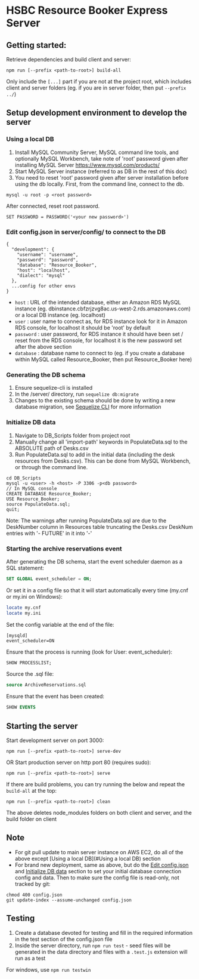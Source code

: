 # HSBC  Resource Booker Express Server
## Getting started:
Retrieve dependencies and build client and server:
```
npm run [--prefix <path-to-root>] build-all
```
Only include the `[...]` part if you are not at the project root, which includes client and server folders (eg. if you are in server folder, then put `--prefix ../`)

## Setup development environment to develop the server
### Using a local DB
1. Install MySQL Community Server, MySQL command line tools, and optionally MySQL Workbench, take note of 'root' password given after installing MySQL Server
https://www.mysql.com/products/
2. Start MySQL Server instance (referred to as DB in the rest of this doc)
3. You need to reset 'root' password given after server installation before using the db locally. First, from the command line, connect to the db.
```
mysql -u root -p <root password>
```
After connected, reset root password.
```
SET PASSWORD = PASSWORD('<your new password>')
```
### <a name="edit-config"></a>Edit config.json in server/config/ to connect to the DB 
```
{
  "development": {
    "username": "username",
    "password": "password",
    "database": "Resource_Booker",
    "host": "localhost",
    "dialect": "mysql"
  },
  ...config for other envs
}
```
- `host`	:	URL of the intended database, either an Amazon RDS MySQL instance (eg. dbinstance.cbfzrjzvg8ac.us-west-2.rds.amazonaws.com) or a local DB instance (eg. localhost)
- `user`	:	user name to connect as, for RDS instance look for it in Amazon RDS console, for localhost it should be 'root' by default
- `password`	:	user password, for RDS instance it should have been set / reset from the RDS console, for localhost it is the new password set after the above section
- `database`	:	database name to connect to (eg. if you create a database within MySQL called Resource_Booker, then put Resource_Booker here)

### Generating the DB schema
1. Ensure sequelize-cli is installed
2. In the /server/ directory, run `sequelize db:migrate`
3. Changes to the existing schema should be done by writing a new database migration, see [Sequelize CLI](https://github.com/sequelize/cli) for more information

### <a name="init-db-data"></a>Initialize DB data
1. Navigate to DB_Scripts folder from project root
2. Manually change all 'import-path' keywords in PopulateData.sql to the ABSOLUTE path of Desks.csv
3. Run PopulateData.sql to add in the initial data (including the desk resources from Desks.csv). This can be done from MySQL Workbench, or through the command line.
```
cd DB_Scripts
mysql -u <user> -h <host> -P 3306 -p<db password>
// In MySQL console
CREATE DATABASE Resource_Booker;
USE Resource_Booker;
source PopulateData.sql;
quit;
```
Note: The warnings after running PopulateData.sql are due to the DeskNumber column in Resources table truncating the Desks.csv DeskNum entries with '- FUTURE' in it into '-'

### Starting the archive reservations event
After generating the DB schema, start the event scheduler daemon as a SQL statement:
```SQL
SET GLOBAL event_scheduler = ON;
```
Or set it in a config file so that it will start automatically every time (my.cnf or my.ini on Windows):
```bash
locate my.cnf
locate my.ini
```
Set the config variable at the end of the file:
```
[mysqld]
event_scheduler=ON
```
Ensure that the process is running (look for User: event_scheduler):
```SQL
SHOW PROCESSLIST;
```
Source the .sql file:
```SQL
source ArchiveReservations.sql
```
Ensure that the event has been created:
```SQL
SHOW EVENTS
```

## <a name="starting-the-server"></a>Starting the server
Start development server on port 3000: 
```
npm run [--prefix <path-to-root>] serve-dev
```
OR Start production server on http port 80 (requires sudo):
```
npm run [--prefix <path-to-root>] serve
```
If there are build problems, you can try running the below and repeat the `build-all` at the top:
```
npm run [--prefix <path-to-root>] clean
```
The above deletes node_modules folders on both client and server, and the build folder on client

## Note
- For git pull update to main server instance on AWS EC2, do all of the above except [Using a local DB](#Using a local DB) section
- For brand new deployment, same as above, but do the [Edit config.json](#edit-config) and [Initialize DB data](#init-db-data) section to set your initial database connection config and data. Then to make sure the config file is read-only, not tracked by git:
```
chmod 400 config.json
git update-index --assume-unchanged config.json
```
## Testing
1. Create a database devoted for testing and fill in the required information in the test section of the config.json file
2. Inside the server directory, run `npm run test` - seed files will be generated in the data directory and files with a `.test.js` extension will run as a test 

For windows, use `npm run testwin`



